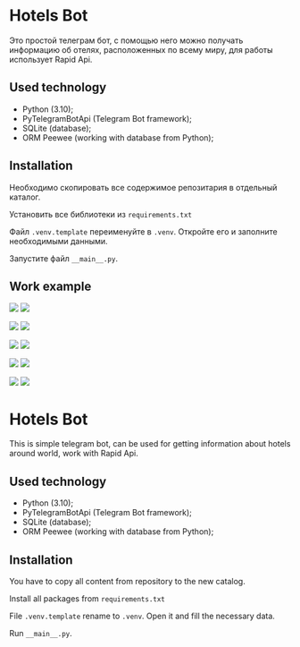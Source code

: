 # Hotels Bot
Это простой телеграм бот, 
с помощью него можно получать информацию об отелях, расположенных по всему миру,
для работы использует Rapid Api.

## Used technology
* Python (3.10);
* PyTelegramBotApi (Telegram Bot framework);
* SQLite (database);
* ORM Peewee (working with database from Python);

## Installation

Необходимо скопировать все содержимое репозитария в отдельный каталог.

Установить все библиотеки из `requirements.txt`

Файл `.venv.template` переименуйте в `.venv`. Откройте его и заполните необходимыми данными.

Запустите файл `__main__.py`.

## Work example

<image src="/example/image_1.png"> <image src="/example/image_2.png">

<image src="/example/image_3.png"> <image src="/example/image_4.png">

<image src="/example/image_5.png"> <image src="/example/image_6.png">

<image src="/example/image_7.png"> <image src="/example/image_8.png">

<image src="/example/image_9.png"> <image src="/example/image_10.png">

# Hotels Bot
This is simple telegram bot,
can be used for getting information about hotels around world,
work with Rapid Api.

## Used technology
* Python (3.10);
* PyTelegramBotApi (Telegram Bot framework);
* SQLite (database);
* ORM Peewee (working with database from Python);

## Installation

You have to copy all content from repository to the new catalog.

Install all packages from `requirements.txt`

File `.venv.template` rename to `.venv`. Open it and fill the necessary data. 

Run `__main__.py`.